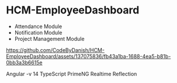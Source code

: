 # HCM-EmployeeDashboard


- Attendance Module
- Notification Module
- Project Management Module


https://github.com/CodeByDanish/HCM-EmployeeDashboard/assets/137075836/fb43a1ba-1688-4ea5-b81b-0bb3a3b6615e

Angular -v 14
TypeScript
PrimeNG
Realtime Reflection
